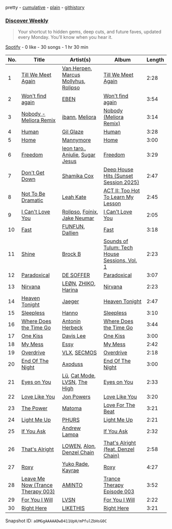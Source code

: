 pretty - [cumulative](/playlists/cumulative/37i9dQZEVXcMQ21aVFwcU6.md) - [plain](/playlists/plain/37i9dQZEVXcMQ21aVFwcU6) - [githistory](https://github.githistory.xyz/mdn522/spotify-playlist-archive/blob/main/playlists/plain/37i9dQZEVXcMQ21aVFwcU6)

### [Discover Weekly](https://open.spotify.com/playlist/37i9dQZEVXcMQ21aVFwcU6)

> Your shortcut to hidden gems, deep cuts, and future faves, updated every Monday\. You’ll know when you hear it.

[Spotify](https://open.spotify.com/user/spotify) - 0 like - 30 songs - 1 hr 30 min

| No. | Title | Artist(s) | Album | Length |
|---|---|---|---|---|
| 1 | [Till We Meet Again](https://open.spotify.com/track/0N979cmYBbE2TyhrW6KZu0) | [Van Herpen](https://open.spotify.com/artist/3PitvoF0rM7s6hpIOro9Fh), [Marcus Mollyhus](https://open.spotify.com/artist/1q5yTNpPItkDPjcpVgvDaE), [Rolipso](https://open.spotify.com/artist/1EtBmvqGOtWnjDgCUFQRqI) | [Till We Meet Again](https://open.spotify.com/album/0ZeOEJSTeArDoeDk9FIqrT) | 2:28 |
| 2 | [Won't find again](https://open.spotify.com/track/7pZQiPMRbDTYSTEOeL5rjy) | [EBEN](https://open.spotify.com/artist/02J7bo06ZZ1XmSGochlWak) | [Won't find again](https://open.spotify.com/album/2GvSCWrbmzYIT3aAxhyhNh) | 3:54 |
| 3 | [Nobody \- Meliora Remix](https://open.spotify.com/track/4KdoyC2mdBX1ILhwcieDxh) | [ibann](https://open.spotify.com/artist/2dXg6s08GAiK4IMLsaRJRe), [Meliora](https://open.spotify.com/artist/1jZJwqGFbpqxcXHX2XZAXG) | [Nobody \(Meliora Remix\)](https://open.spotify.com/album/7cB1LoRBTl4vkeMermxVpt) | 3:14 |
| 4 | [Human](https://open.spotify.com/track/23LdwA5JFwn6416UxOPfH8) | [Gil Glaze](https://open.spotify.com/artist/6pNzdcgIaKQKsYNS5agP4V) | [Human](https://open.spotify.com/album/50cF2MeZrL5vVnoavsDBDW) | 3:28 |
| 5 | [Home](https://open.spotify.com/track/6C8FrH1o6Cp4qLglwC7Mhi) | [Mannymore](https://open.spotify.com/artist/4nJ7nW0IQpvHymuih4y6OC) | [Home](https://open.spotify.com/album/4QofZqt8nKGulaU8kXAhKH) | 3:00 |
| 6 | [Freedom](https://open.spotify.com/track/2SVX0Fplffk0SLKKwYpFsF) | [leon taro.](https://open.spotify.com/artist/5HVKC3GlAn6yAREU3xiKPb), [Anjulie](https://open.spotify.com/artist/4DTbdShHu2RPYEEMUp2XWV), [Sugar Jesus](https://open.spotify.com/artist/1cdXZUfRhXZ8DnwMV4CcS5) | [Freedom](https://open.spotify.com/album/0ZBEYT8P73XucObfENtaLv) | 3:29 |
| 7 | [Don't Get Down](https://open.spotify.com/track/0T2CgokoIz2DaOxzoOHlep) | [Shamika Cox](https://open.spotify.com/artist/0JarhC6j8ohIksCnMrDI0U) | [Deep House Hits \(Sunset Session 2025\)](https://open.spotify.com/album/77V3xEfXfDDb0i9GpwLGOp) | 2:47 |
| 8 | [Not To Be Dramatic](https://open.spotify.com/track/5z4DhyZmxe7iRYWqWn4ZQg) | [Leah Kate](https://open.spotify.com/artist/6oWOHAOyBUn6aJlKIPJK9r) | [ACT II: Too Hot To Learn My Lesson](https://open.spotify.com/album/5kFVYslfv7BgGQ5EsolBRc) | 2:45 |
| 9 | [I Can't Love You](https://open.spotify.com/track/03VuFc6I16fYq1hkzHYVh8) | [Rolipso](https://open.spotify.com/artist/1EtBmvqGOtWnjDgCUFQRqI), [Foínix](https://open.spotify.com/artist/7FNA36ZmHzr9QkZJcQjYcO), [Jake Neumar](https://open.spotify.com/artist/69weKTfYYEBofMntV36KPG) | [I Can't Love You](https://open.spotify.com/album/10pKCUNGGcx78wvC8b2Yc2) | 2:05 |
| 10 | [Fast](https://open.spotify.com/track/0ffGqnq8C2E2GdJjZLTg5I) | [FUNFUN](https://open.spotify.com/artist/0O4aXwpWk4Jy52PQwhbyV6), [Dallien](https://open.spotify.com/artist/3iAbOn3r0bXmmxyQYBxVHJ) | [Fast](https://open.spotify.com/album/5JBVZcU7tXcXl8W8YIcqxf) | 3:18 |
| 11 | [Shine](https://open.spotify.com/track/6LeuCKwGfIPcl4oga9xIsw) | [Brock B](https://open.spotify.com/artist/5WZagxom0NMqEIFOWCZvYa) | [Sounds of Tulum: Tech House Sessions, Vol\. 1](https://open.spotify.com/album/3u9PI9KyPmfDitNIe4DR4p) | 2:23 |
| 12 | [Paradoxical](https://open.spotify.com/track/1VXQlsTTRDR9eEOgb7GE9U) | [DE SOFFER](https://open.spotify.com/artist/1AMCtgWEnaZcHmIhD5wGjz) | [Paradoxical](https://open.spotify.com/album/2eA6cSmWACC2BO7sIIjjKx) | 3:07 |
| 13 | [Nirvana](https://open.spotify.com/track/23LevhK3PnecW1tyMmV4Fk) | [LEØN](https://open.spotify.com/artist/6WZbz166GpLmnIRWrQxGYB), [ZHIKO](https://open.spotify.com/artist/0zr2hUrgdQC7g7v2fpd166), [Harina](https://open.spotify.com/artist/3G20t9ua4kf5JEsuqSTdJG) | [Nirvana](https://open.spotify.com/album/7L9LWijHQtOTA3fSyzwXLr) | 2:23 |
| 14 | [Heaven Tonight](https://open.spotify.com/track/1yKgyRfo0B1RxLVnxU12iK) | [Jaeger](https://open.spotify.com/artist/77PxY9mItIkmEo8D2fbfco) | [Heaven Tonight](https://open.spotify.com/album/4vdhzWTvuWbZuYmGG7x8GW) | 2:47 |
| 15 | [Sleepless](https://open.spotify.com/track/0LlbDtKpFctBRvlfo6lApW) | [Hanno](https://open.spotify.com/artist/4y08hdBM8X8dh1Ik7eWZFg) | [Sleepless](https://open.spotify.com/album/6yl5nnGI8PRt78mqRrvKbC) | 3:10 |
| 16 | [Where Does the Time Go](https://open.spotify.com/track/1gpI2RK6BYtoOZA76B0dJ1) | [Antonin Herbeck](https://open.spotify.com/artist/1iQiTD3X6TmEBJbTR1jsRu) | [Where Does the Time Go](https://open.spotify.com/album/4r9SugY08v16W2dMsNMP7k) | 3:44 |
| 17 | [One Kiss](https://open.spotify.com/track/3rViq2LzmnqejtkRrcycO0) | [Davis Lee](https://open.spotify.com/artist/6RxKxZYgwQuhhzTq1gXxYv) | [One Kiss](https://open.spotify.com/album/7HN92t3qYsPqG9If5SGMgl) | 3:00 |
| 18 | [My Mess](https://open.spotify.com/track/4LWtc4r4csT7VaUP3oXjC6) | [Essy](https://open.spotify.com/artist/6tnxA4woi9zSxFDyOuBjIo) | [My Mess](https://open.spotify.com/album/7KlXI5Z0b9vzszFKUXHjB9) | 2:42 |
| 19 | [Overdrive](https://open.spotify.com/track/247BmEjUfn85RWghNwJZsf) | [VLX](https://open.spotify.com/artist/5oBC97ajnMULQn5N81Y0kA), [SECMOS](https://open.spotify.com/artist/0zZ0bI60hTmGInF2acMFgk) | [Overdrive](https://open.spotify.com/album/2E5CdCJZQOkkLiMx7nIYZi) | 2:18 |
| 20 | [End Of The Night](https://open.spotify.com/track/09HmE8u14JjzdFwDQT83Lw) | [Axoduss](https://open.spotify.com/artist/5Sn7A71BvXLSWRNuxkjPoZ) | [End Of The Night](https://open.spotify.com/album/5u7hcS4ySzN4yg0JbTMyCT) | 3:00 |
| 21 | [Eyes on You](https://open.spotify.com/track/0wJumEqevykCEBxVxv0vPA) | [Lü](https://open.spotify.com/artist/4asQzho2E3XhvlWyONqYGk), [Cat Mode](https://open.spotify.com/artist/3dxezrADfOJsvZ4mPCIaph), [LVSN](https://open.spotify.com/artist/6FU8aRDlZ8zAMjmi5PvT35), [The High](https://open.spotify.com/artist/5mKNjpx3SmjNqtxQTmuo9Z) | [Eyes on You](https://open.spotify.com/album/1CKhU7AYT8bF38VEZvqupa) | 2:33 |
| 22 | [Love Like You](https://open.spotify.com/track/0D2qhfzIxgCFmXoG0c8QRN) | [Jon Powers](https://open.spotify.com/artist/2VjlmwZmQi5OuEI2hXVsSj) | [Love Like You](https://open.spotify.com/album/7H7yJkfHLGrxm3cTPHLVwq) | 3:20 |
| 23 | [The Power](https://open.spotify.com/track/60UHhtiFMPwpxKmJ3fUZHn) | [Matoma](https://open.spotify.com/artist/4YXycRbyyAE0wozTk7QMEq) | [Love For The Beat](https://open.spotify.com/album/6vh9YM0ltddTcbhb73yb0c) | 3:21 |
| 24 | [Light Me Up](https://open.spotify.com/track/7ptc7u0RZZlJys8auq96AC) | [PHURS](https://open.spotify.com/artist/2UXdzClMex3N47C9m1fkeX) | [Light Me Up](https://open.spotify.com/album/55dmBLssffUiKLvBOTRO8S) | 2:21 |
| 25 | [If You Ask](https://open.spotify.com/track/11QELOfzhuA18zUd6f4Voa) | [Andrew Lampa](https://open.spotify.com/artist/3yyKN1U17S9ckFgX24PCmL) | [If You Ask](https://open.spotify.com/album/0ZRvcEG6PwqkjeMeaiKT4z) | 2:32 |
| 26 | [That's Alright](https://open.spotify.com/track/6LWedVom7fX8o5rWP7X5du) | [LOWEN](https://open.spotify.com/artist/1Otld2dXsrd1KlFeqWzd0f), [Alon](https://open.spotify.com/artist/3NOLGndGHL48IB3YFdA36r), [Denzel Chain](https://open.spotify.com/artist/1OcgVkMH2tgrwIjhrsCqT0) | [That's Alright \(feat\. Denzel Chain\)](https://open.spotify.com/album/01htOkzjyXYrsiAcbAHURO) | 2:58 |
| 27 | [Roxy](https://open.spotify.com/track/4vqvlw1nxaZfiXIiy2bxIx) | [Yuko Rade](https://open.spotify.com/artist/2zOKp6zMsB9xnixV3nQYRa), [Kayrae](https://open.spotify.com/artist/6EVFrk3v6tpfgsx2FCPM2E) | [Roxy](https://open.spotify.com/album/3NsG0Jk9QqOItd9G1Ex1gi) | 4:27 |
| 28 | [Leave Me Now \(Trance Therapy 003\)](https://open.spotify.com/track/4yGw72cYDKXw81MeaTn045) | [AMINTO](https://open.spotify.com/artist/1uA8UhjYKn2cjrLV3rBJqz) | [Trance Therapy Episode 003](https://open.spotify.com/album/5yiUh4yROk2ygSNlgAtUDQ) | 3:52 |
| 29 | [For You I Will](https://open.spotify.com/track/5aLzdpgt4350XRDQsS1XnS) | [LVSN](https://open.spotify.com/artist/6FU8aRDlZ8zAMjmi5PvT35) | [For You I Will](https://open.spotify.com/album/4prWjwLLAI4G8BJXub9EPr) | 2:22 |
| 30 | [Right Here](https://open.spotify.com/track/53KT12S4Dzo0xw533fMiBD) | [LIKETHIS](https://open.spotify.com/artist/1Xk5SkXw8zwIyUHFX80pSh) | [Right Here](https://open.spotify.com/album/1e18LPze4SbWe5bydwfR1e) | 3:21 |

Snapshot ID: `aOMGgAAAAADwD411UpH/mPfulZbHsG0C`
